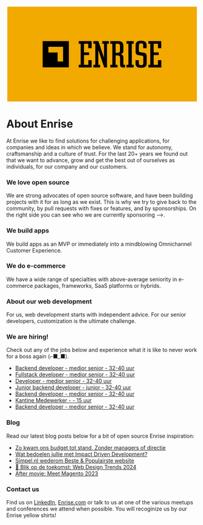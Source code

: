 <p align="center"><a href="https://enrise.com" target="_blank"><img src="https://github.com/enrise/.github/blob/master/images/logo.png?raw=true"></a></p>

# About Enrise

At Enrise we like to find solutions for challenging applications, for companies and ideas in which we believe. We stand for autonomy, craftsmanship and a culture of trust. For the last 20+ years we found out that we want to advance, grow and get the best out of ourselves as individuals, for our company and our customers.

### We love open source

We are strong advocates of open source software, and have been building projects with it for as long as we exist.
This is why we try to give back to the community, by pull requests with fixes or features, and by sponsorships.
On the right side you can see who we are currently sponsoring -->.

### We build apps
We build apps as an MVP or immediately into a mindblowing Omnichannel Customer Experience.

### We do e-commerce
We have a wide range of specialties with above-average seniority in e-commerce packages, frameworks, SaaS platforms or hybrids.

### About our web development
For us, web development starts with independent advice. For our senior developers, customization is the ultimate challenge.

### We are hiring!

Check out any of the jobs below and experience what it is like to never work for a boss again (⌐■_■).

<!-- JOB-LIST:START -->
- [Backend developer - medior senior - 32-40 uur](https://jobs.enrise.com/backend-developer)
- [Fullstack developer - medior senior - 32-40 uur](https://jobs.enrise.com/fullstack-developer-team-quantum)
- [Developer - medior senior - 32-40 uur](https://jobs.enrise.com/fullstack-developer-team-hubble/nl)
- [Junior backend developer - junior - 32-40 uur](https://jobs.enrise.com/junior-backend-developer-team-enigma-2/nl?token=705e07e7d734f3239135f9f457bbb422)
- [Backend developer - medior senior - 32-40 uur](https://jobs.enrise.com/backend-developer-team-enigma/nl?token=7dff2b3adb1a1555ee5d26d0dbad1722)
- [Kantine Medewerker -  - 15 uur](https://jobs.enrise.com/kantine-medewerker/nl)
- [Backend developer - medior senior - 32-40 uur](https://jobs.enrise.com/backend-developer-team-motivo-2/nl)
<!-- JOB-LIST:END -->

### Blog

Read our latest blog posts below for a bit of open source Enrise inspiration:

<!-- POST-LIST:START -->
- [Zo kwam ons budget tot stand. Zonder managers of directie](https://enrise.com/2023/12/zo-kwam-ons-budget-2024-tot-stand-zonder-managers-of-directie/)
- [Wat bedoelen jullie met Impact Driven Development?](https://enrise.com/2023/12/wat-bedoelen-jullie-met-impact-driven-development/)
- [Simpel.nl wederom Beste &amp; Populairste website](https://enrise.com/2023/11/simpel-nl-wederom-beste-populairste-website-van-het-jaar/)
- [🔮 Blik op de toekomst: Web Design Trends 2024](https://enrise.com/2023/11/web-design-trends-2024/)
- [After movie: Meet Magento 2023](https://enrise.com/2023/11/enrise-op-meet-magento-2023/)
<!-- POST-LIST:END -->

### Contact us

Find us on <a href="https://www.linkedin.com/company/enrise/" target="_blank">LinkedIn</a>, <a href="https://enrise.com" target="_blank">Enrise.com</a> or talk to us at one of the various meetups and conferences we attend when possible. You will recoginize us by our Enrise yellow shirts!

